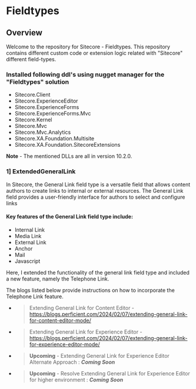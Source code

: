 # Fieldtypes

## Overview

Welcome to the repository for Sitecore - Fieldtypes. This repository contains different custom code or extension logic related with "Sitecore" different field-types.

### Installed following ddl's using nugget manager for the "Fieldtypes" solution

<ul>
 	<li>Sitecore.Client</li>
 	<li>Sitecore.ExperienceEditor</li>
 	<li>Sitecore.ExperienceForms</li>
 	<li>Sitecore.ExperienceForms.Mvc</li>
 	<li>Sitecore.Kernel</li>
 	<li>Sitecore.Mvc</li>
 	<li>Sitecore.Mvc.Analytics</li>
 	<li>Sitecore.XA.Foundation.Multisite</li>
 	<li>Sitecore.XA.Foundation.SitecoreExtensions</li>
</ul>

**Note** - The mentioned DLLs are all in version 10.2.0.

### 1] ExtendedGeneralLink

In Sitecore, the General Link field type is a versatile field that allows content authors to create links to internal or external resources. The General Link field provides a user-friendly interface for authors to select and configure links

<h4>Key features of the General Link field type include:</h4>
<ul>
 	<li>Internal Link</li>
 	<li>Media Link</li>
 	<li>External Link</li>
 	<li>Anchor</li>
 	<li>Mail</li>
 	<li>Javascript</li>
</ul>

 Here, I extended the functionality of the general link field type and included a new feature, namely the Telephone Link.

The blogs listed below provide instructions on how to incorporate the Telephone Link feature.

- > Extending General Link for Content Editor - https://blogs.perficient.com/2024/02/07/extending-general-link-for-content-editor-mode/
- > Extending General Link for Experience Editor - https://blogs.perficient.com/2024/02/07/extending-general-link-for-experience-editor-mode/

- > **Upcoming** - Extending General Link for Experience Editor Alternate Approach : **_Coming Soon_**
- > **Upcoming** - Resolve Extending General Link for Experience Editor for higher environment : **_Coming Soon_**


